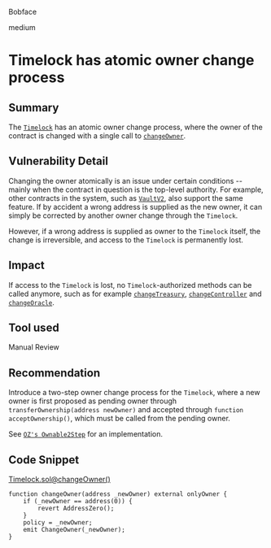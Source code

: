 Bobface

medium

# Timelock has atomic owner change process

## Summary
The [`Timelock`](https://github.com/sherlock-audit/2023-03-Y2K/blob/main/Earthquake/src/v2/TimeLock.sol) has an atomic owner change process, where the owner of the contract is changed with a single call to [`changeOwner`](https://github.com/sherlock-audit/2023-03-Y2K/blob/main/Earthquake/src/v2/TimeLock.sol#L171).

## Vulnerability Detail
Changing the owner atomically is an issue under certain conditions -- mainly when the contract in question is the top-level authority. For example, other contracts in the system, such as [`VaultV2`](https://github.com/sherlock-audit/2023-03-Y2K/blob/main/Earthquake/src/v2/VaultV2.sol), also support the same feature. If by accident a wrong address is supplied as the new owner, it can simply be corrected by another owner change through the `Timelock`. 

However, if a wrong address is supplied as owner to the `Timelock` itself, the change is irreversible, and access to the `Timelock` is permanently lost.

## Impact
If access to the `Timelock` is lost, no `Timelock`-authorized methods can be called anymore, such as for example [`changeTreasury`](https://github.com/sherlock-audit/2023-03-Y2K/blob/main/Earthquake/src/v2/VaultFactoryV2.sol#L228), [`changeController`](https://github.com/sherlock-audit/2023-03-Y2K/blob/main/Earthquake/src/v2/VaultFactoryV2.sol#L286) and [`changeOracle`](https://github.com/sherlock-audit/2023-03-Y2K/blob/main/Earthquake/src/v2/VaultFactoryV2.sol#L310).  

## Tool used

Manual Review

## Recommendation
Introduce a two-step owner change process for the `Timelock`, where a new owner is first proposed as pending owner through `transferOwnership(address newOwner)` and accepted through `function acceptOwnership()`, which must be called from the pending owner.

See [`OZ's Ownable2Step`](https://github.com/OpenZeppelin/openzeppelin-contracts/blob/master/contracts/access/Ownable2Step.sol) for an implementation.

## Code Snippet
[Timelock.sol@changeOwner()](https://github.com/sherlock-audit/2023-03-Y2K/blob/main/Earthquake/src/v2/TimeLock.sol#L171)

```solidity
function changeOwner(address _newOwner) external onlyOwner {
    if (_newOwner == address(0)) {
        revert AddressZero();
    }
    policy = _newOwner;
    emit ChangeOwner(_newOwner);
}
```